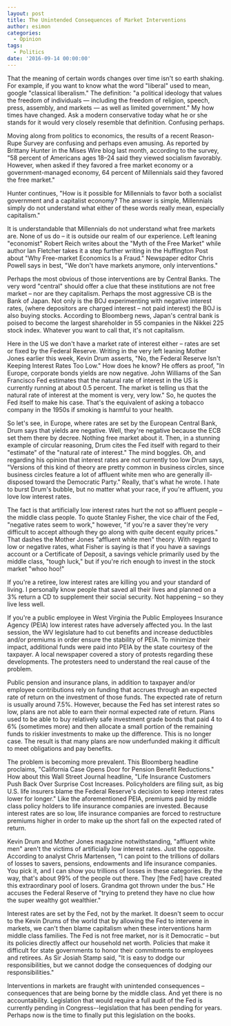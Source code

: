 ```yaml
---
layout: post
title: The Unintended Consequences of Market Interventions
author: esimon
categories:
  - Opinion
tags:
  - Politics
date: '2016-09-14 00:00:00'
---
```

That the meaning of certain words changes over time isn't so earth shaking. For example, if you want to know what the word "liberal" used to mean, google "classical liberalism." The definition: "a political ideology that values the freedom of individuals — including the freedom of religion, speech, press, assembly, and markets — as well as limited government." My how times have changed. Ask a modern conservative today what he or she stands for it would very closely resemble that definition. Confusing perhaps. 

Moving along from politics to economics, the results of a recent Reason-Rupe Survey are confusing and perhaps even amusing. As reported by Brittany Hunter in the Mises Wire blog last month, according to the survey, "58 percent of Americans ages 18–24 said they viewed socialism favorably. However, when asked if they favored a free market economy or a government-managed economy, 64 percent of Millennials said they favored the free market."

Hunter continues, "How is it possible for Millennials to favor both a socialist government and a capitalist economy? The answer is simple, Millennials simply do not understand what either of these words really mean, especially capitalism." 

It is understandable that Millennials do not understand what free markets are. None of us do – it is outside our realm of our experience. Left leaning "economist" Robert Reich writes about the "Myth of the Free Market" while author Ian Fletcher takes it a step further writing in the Huffington Post about "Why Free-market Economics Is a Fraud." Newspaper editor Chris Powell says in best, "We don't have markets anymore, only interventions." 

Perhaps the most obvious of those interventions are by Central Banks. The very word "central" should offer a clue that these institutions are not free market – nor are they capitalism. Perhaps the most aggressive CB is the Bank of Japan. Not only is the BOJ experimenting with negative interest rates, (where depositors are charged interest – not paid interest) the BOJ is also buying stocks. According to Bloomberg news, Japan's central bank is poised to become the largest shareholder in 55 companies in the Nikkei 225 stock index. Whatever you want to call that, it's not capitalism. 

Here in the US we don't have a market rate of interest either – rates are set or fixed by the Federal Reserve. Writing in the very left leaning Mother Jones earlier this week, Kevin Drum asserts, "No, the Federal Reserve Isn't Keeping Interest Rates Too Low." How does he know? He offers as proof, "In Europe, corporate bonds yields are now negative. John Williams of the San Francisco Fed estimates that the natural rate of interest in the US is currently running at about 0.5 percent. The market is telling us that the natural rate of interest at the moment is very, very low." So, he quotes the Fed itself to make his case. That's the equivalent of asking a tobacco company in the 1950s if smoking is harmful to your health. 

So let's see, in Europe, where rates are set by the European Central Bank, Drum says that yields are negative. Well, they're negative because the ECB set them there by decree. Nothing free market about it. Then, in a stunning example of circular reasoning, Drum cites the Fed itself with regard to their "estimate" of the "natural rate of interest." The mind boggles. Oh, and regarding his opinion that interest rates are not currently too low Drum says, "Versions of this kind of theory are pretty common in business circles, since business circles feature a lot of affluent white men who are generally ill-disposed toward the Democratic Party." Really, that's what he wrote. I hate to burst Drum's bubble, but no matter what your race, if you're affluent, you love low interest rates. 

The fact is that artificially low interest rates hurt the not so affluent people – the middle class people. To quote Stanley Fisher, the vice chair of the Fed, "negative rates seem to work," however, "if you're a saver they're very difficult to accept although they go along with quite decent equity prices." That dashes the Mother Jones "affluent white men" theory. With regard to low or negative rates, what Fisher is saying is that if you have a savings account or a Certificate of Deposit, a savings vehicle primarily used by the middle class, "tough luck," but if you're rich enough to invest in the stock market "whoo hoo!"

If you're a retiree, low interest rates are killing you and your standard of living. I personally know people that saved all their lives and planned on a 3% return a CD to supplement their social security. Not happening – so they live less well. 

If you're a public employee in West Virginia the Public Employees Insurance Agency (PEIA) low interest rates have adversely affected you. In the last session, the WV legislature had to cut benefits and increase deductibles and/or premiums in order ensure the stability of PEIA. To minimize their impact, additional funds were paid into PEIA by the state courtesy of the taxpayer. A local newspaper covered a story of protests regarding these developments. The protesters need to understand the real cause of the problem. 

Public pension and insurance plans, in addition to taxpayer and/or employee contributions rely on funding that accrues through an expected rate of return on the investment of those funds. The expected rate of return is usually around 7.5%. However, because the Fed has set interest rates so low, plans are not able to earn their normal expected rate of return. Plans used to be able to buy relatively safe investment grade bonds that paid 4 to 6% (sometimes more) and then allocate a small portion of the remaining funds to riskier investments to make up the difference. This is no longer case. The result is that many plans are now underfunded making it difficult to meet obligations and pay benefits. 

The problem is becoming more prevalent. This Bloomberg headline proclaims, "California Case Opens Door for Pension Benefit Reductions." How about this Wall Street Journal headline, "Life Insurance Customers Push Back Over Surprise Cost Increases. Policyholders are filing suit, as big U.S. life insurers blame the Federal Reserve's decision to keep interest rates lower for longer." Like the aforementioned PEIA, premiums paid by middle class policy holders to life insurance companies are invested. Because interest rates are so low, life insurance companies are forced to restructure premiums higher in order to make up the short fall on the expected rated of return. 

Kevin Drum and Mother Jones magazine notwithstanding, "affluent white men" aren't the victims of artificially low interest rates. Just the opposite. According to analyst Chris Martensen, "I can point to the trillions of dollars of losses to savers, pensions, endowments and life insurance companies. You pick it, and I can show you trillions of losses in these categories. By the way, that's about 99% of the people out there. They [the Fed] have created this extraordinary pool of losers. Grandma got thrown under the bus." He accuses the Federal Reserve of "trying to pretend they have no clue how the super wealthy got wealthier."

Interest rates are set by the Fed, not by the market. It doesn't seem to occur to the Kevin Drums of the world that by allowing the Fed to intervene in markets, we can't then blame capitalism when these interventions harm middle class families. The Fed is not free market, nor is it Democratic – but its policies directly affect our household net worth. Policies that make it difficult for state governments to honor their commitments to employees and retirees. As Sir Josiah Stamp said, "It is easy to dodge our responsibilities, but we cannot dodge the consequences of dodging our responsibilities." 

Interventions in markets are fraught with unintended consequences – consequences that are being borne by the middle class. And yet there is no accountability. Legislation that would require a full audit of the Fed is currently pending in Congress--legislation that has been pending for years. Perhaps now is the time to finally put this legislation on the books. 

